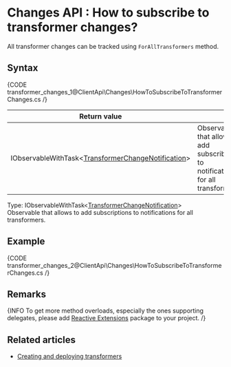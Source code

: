 # Changes API : How to subscribe to transformer changes?

All transformer changes can be tracked using `ForAllTransformers` method.

## Syntax

{CODE transformer_changes_1@ClientApi\Changes\HowToSubscribeToTransformerChanges.cs /}

| Return value | |
| ------------- | ----- |
| IObservableWithTask<[TransformerChangeNotification](../../glossary/transformer-change-notification)> | Observable that allows to add subscribtions to notifications for all transformers. |

Type: IObservableWithTask<[TransformerChangeNotification](../../glossary/transformer-change-notification)>   
Observable that allows to add subscriptions to notifications for all transformers.

## Example

{CODE transformer_changes_2@ClientApi\Changes\HowToSubscribeToTransformerChanges.cs /}

## Remarks

{INFO To get more method overloads, especially the ones supporting delegates, please add [Reactive Extensions](http://nuget.org/packages/Rx-Main) package to your project. /}

## Related articles

 - [Creating and deploying transformers](../../transformers/creating-and-deploying)